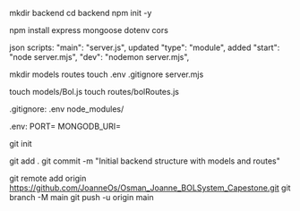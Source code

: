 mkdir backend
cd backend
npm init -y

npm install express mongoose dotenv cors

json scripts: 
 "main": "server.js",  updated
  "type": "module",   added
"start": "node server.mjs",
"dev": "nodemon server.mjs",

mkdir models routes
touch .env .gitignore server.mjs

touch models/Bol.js
touch routes/bolRoutes.js

.gitignore:
.env
node_modules/

.env:
PORT=
MONGODB_URI=

git init

git add .
git commit -m "Initial backend structure with models and routes"

git remote add origin https://github.com/JoanneOs/Osman_Joanne_BOLSystem_Capestone.git
git branch -M main
git push -u origin main



